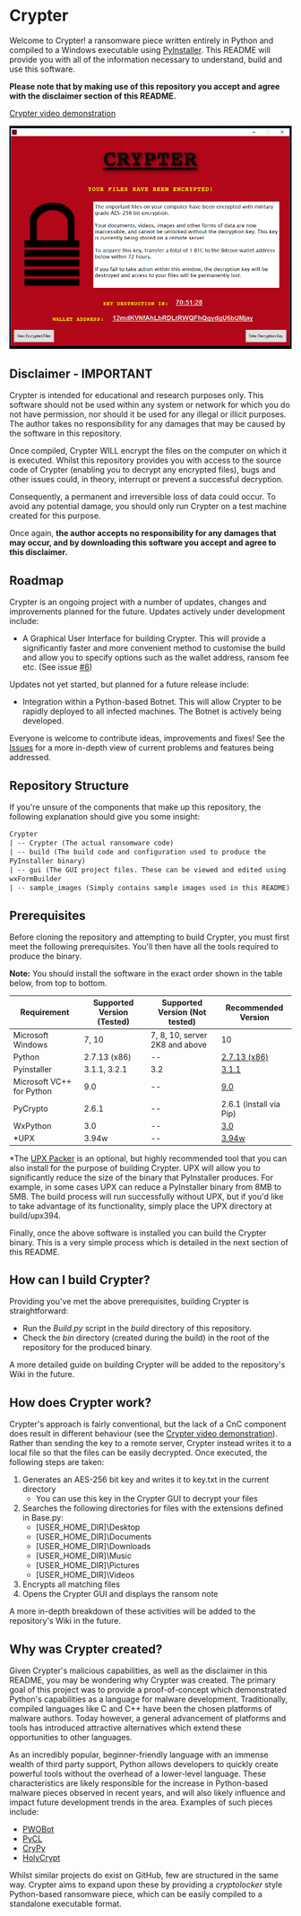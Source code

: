 # Crypter

Welcome to Crypter! a ransomware piece written entirely in Python and compiled to a Windows executable using [PyInstaller](http://www.pyinstaller.org/). This README will provide you with all of the information necessary to understand, build and use this software.

**Please note that by making use of this repository you accept and agree with the disclaimer section of this README.**

[Crypter video demonstration](https://youtu.be/r3jaNHmkkXE)

 ![Crypter GUI](sample_images/crypter_gui.PNG)
 
 
 ## Disclaimer - IMPORTANT
Crypter is intended for educational and research purposes only. This software should not be used within any system or network for which you do not have permission, nor should it be used for any illegal or illicit purposes. The author takes no responsibility for any damages that may be caused by the software in this repository. 

Once compiled, Crypter WILL encrypt the files on the computer on which it is executed. Whilst this repository provides you with access to the source code of Crypter (enabling you to decrypt any encrypted files), bugs and other issues could, in theory, interrupt or prevent a successful decryption. 

Consequently, a permanent and irreversible loss of data could occur. To avoid any potential damage, you should only run Crypter on a test machine created for this purpose.

Once again, **the author accepts no responsibility for any damages that may occur, and by downloading this software you accept and agree to this disclaimer.**

## Roadmap
Crypter is an ongoing project with a number of updates, changes and improvements planned for the future. Updates actively under development include:

+ A Graphical User Interface for building Crypter. This will provide a significantly faster and more convenient method to customise the build and allow you to specify options such as the wallet address, ransom fee etc. (See issue [#6](/../../issues/6))

Updates not yet started, but planned for a future release include:

+ Integration within a Python-based Botnet. This will allow Crypter to be rapidly deployed to all infected machines. The Botnet is actively being developed.

Everyone is welcome to contribute ideas, improvements and fixes! See the [Issues](/../../issues) for a more in-depth view of current problems and features being addressed.

## Repository Structure
If you're unsure of the components that make up this repository, the following explanation should give you some insight:
```
Crypter
| -- Crypter (The actual ransomware code)
| -- build (The build code and configuration used to produce the PyInstaller binary)
| -- gui (The GUI project files. These can be viewed and edited using wxFormBuilder
| -- sample_images (Simply contains sample images used in this README)
```

## Prerequisites
Before cloning the repository and attempting to build Crypter, you must first meet the following prerequisites. You'll then have all the tools required to produce the binary.

**Note:** You should install the software in the exact order shown in the table below, from top to bottom.

| Requirement | Supported Version (Tested) | Supported Version (Not tested) | Recommended Version |
| ----------- | ------------------ | ---------------------- | ----------- |
| Microsoft Windows | 7, 10 | 7, 8, 10, server 2K8 and above | 10 |
| Python | 2.7.13 (x86) | -- | [2.7.13 (x86)](https://www.python.org/downloads/release/python-2713/) |
| Pyinstaller | 3.1.1, 3.2.1 |  3.2 | [3.1.1](https://github.com/pyinstaller/pyinstaller/releases/tag/v3.1.1) |
| Microsoft VC++ for Python | 9.0 | -- | [9.0](https://www.microsoft.com/en-gb/download/details.aspx?id=44266) |
| PyCrypto | 2.6.1 | -- | 2.6.1 (install via Pip) |
| WxPython | 3.0 | -- | [3.0](https://wxpython.org/download.php#msw) |
| \*UPX | 3.94w | -- | [3.94w](https://github.com/upx/upx/releases/tag/v3.94) |

\*The [UPX Packer](https://upx.github.io/) is an optional, but highly recommended tool that you can also install for the purpose of building Crypter. UPX will allow you to significantly reduce the size of the binary that PyInstaller produces. For example, in some cases UPX can reduce a PyInstaller binary from 8MB to 5MB. The build process will run successfully without UPX, but if you'd like to take advantage of its functionality, simply place the UPX directory at build/upx394.

Finally, once the above software is installed you can build the Crypter binary. This is a very simple process which is detailed in the next section of this README.

## How can I build Crypter?
Providing you've met the above prerequisites, building Crypter is straightforward:

- Run the *Build.py* script in the *build* directory of this repository.
- Check the *bin* directory (created during the build) in the root of the repository for the produced binary.

A more detailed guide on building Crypter will be added to the repository's Wiki in the future.

## How does Crypter work?
Crypter's approach is fairly conventional, but the lack of a CnC component does result in different behaviour (see the [Crypter video demonstration](https://youtu.be/r3jaNHmkkXE)). Rather than sending the key to a remote server, Crypter instead writes it to a local file so that the files can be easily decrypted. Once executed, the following steps are taken:

1. Generates an AES-256 bit key and writes it to key.txt in the current directory
    - You can use this key in the Crypter GUI to decrypt your files
2. Searches the following directories for files with the extensions defined in Base.py:
    - [USER_HOME_DIR]\Desktop
    - [USER_HOME_DIR]\Documents
    - [USER_HOME_DIR]\Downloads
    - [USER_HOME_DIR]\Music
    - [USER_HOME_DIR]\Pictures
    - [USER_HOME_DIR]\Videos    
3. Encrypts all matching files
4. Opens the Crypter GUI and displays the ransom note

A more in-depth breakdown of these activities will be added to the repository's Wiki in the future.

## Why was Crypter created?
Given Crypter's malicious capabilities, as well as the disclaimer in this README, you may be wondering why Crypter was created. The primary goal of this project was to provide a proof-of-concept which demonstrated Python's capabilities as a language for malware development. Traditionally, compiled languages like C and C++ have been the chosen platforms of malware authors. Today however, a general advancement of platforms and tools has introduced attractive alternatives which extend these opportunities to other languages. 

As an incredibly popular, beginner-friendly language with an immense wealth of third party support, Python allows developers to quickly create powerful tools without the overhead of a lower-level language. These characteristics are likely responsible for the increase in Python-based malware pieces observed in recent years, and will also likely influence and impact future development trends in the area. Examples of such pieces include:

+ [PWOBot](http://researchcenter.paloaltonetworks.com/2016/04/unit42-python-based-pwobot-targets-european-organizations/)
+ [PyCL](https://www.bleepingcomputer.com/news/security/pycl-ransomware-delivered-via-rig-ek-in-distribution-test/)
+ [CryPy](http://www.zdnet.com/article/python-ransomware-encrypts-files-with-unique-keys-one-at-a-time/)
+ [HolyCrypt](https://www.bleepingcomputer.com/news/security/new-python-ransomware-called-holycrypt-discovered/)

Whilst similar projects do exist on GitHub, few are structured in the same way. Crypter aims to expand upon these by providing a *cryptolocker* style Python-based ransomware piece, which can be easily compiled to a standalone executable format.
